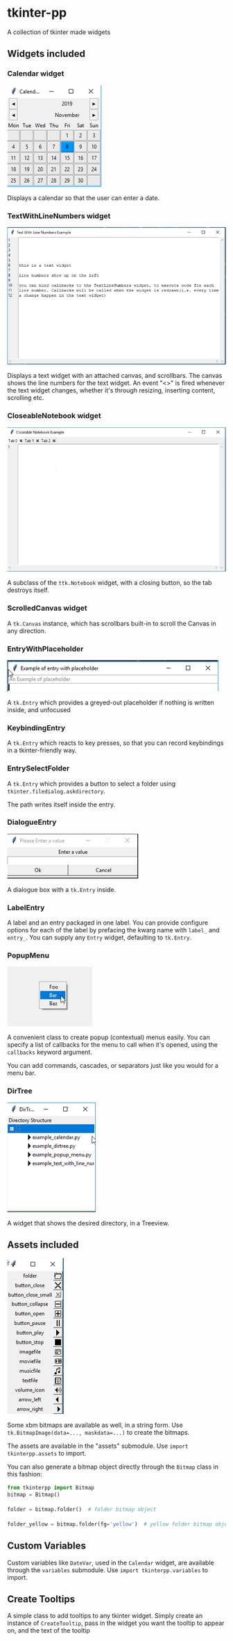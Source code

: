 # tkinter-pp
A collection of tkinter made widgets

## Widgets included

### Calendar widget
![Calendar Widget Screenshot](/images/calendar_widget.png)

Displays a calendar so that the user can enter a date.

### TextWithLineNumbers widget

![Text_With_Line_Numbers_Screenshot](/images/text_with_line_numbers_widget.png)

Displays a text widget with an attached canvas, and scrollbars. The canvas shows the line numbers
for the text widget. An event "<<Change>>" is fired whenever the text widget changes, whether
it's through resizing, inserting content, scrolling etc.


### CloseableNotebook widget

![Closeable_Notebook_Screenshot](/images/closeable_notebook_widget.png)

A subclass of the `ttk.Notebook` widget, with a closing button, so the tab destroys itself.

### ScrolledCanvas widget 
A `tk.Canvas` instance, which has scrollbars built-in to scroll the Canvas in any direction.

### EntryWithPlaceholder
![Entry with Placeholder Screenshot](/images/entrywithplaceholder_widget.png)

A `tk.Entry` which provides a greyed-out placeholder if nothing is written inside, and unfocused

### KeybindingEntry
A `tk.Entry` which reacts to key presses, so that you can record keybindings in a tkinter-friendly way.

### EntrySelectFolder
A `tk.Entry` which provides a button to select a folder using `tkinter.filedialog.askdirectory`.

The path writes itself inside the entry.

### DialogueEntry
![Dialogue_Entry_Screenshot](/images/entry_dialoguebox.png)

A dialogue box with a `tk.Entry` inside.

### LabelEntry
A label and an entry packaged in one label. You can provide configure options for each of the label
by prefacing the kwarg name with `label_` and `entry_`. You can supply any `Entry` widget, defaulting
to `tk.Entry`.

### PopupMenu
![PopupMenu Widget Screenshot](/images/popup_menu_widget.png)

A convenient class to create popup (contextual) menus easily. You can specify a list of callbacks
for the menu to call when it's opened, using the `callbacks` keyword argument.

You can add commands, cascades, or separators just like you would for a menu bar.

### DirTree

![PopupMenu Widget Screenshot](/images/dirtree_widget.png)

A widget that shows the desired directory, in a Treeview.

## Assets included

![Asset_Bitmaps Screenshot](/images/assets.png)

Some xbm bitmaps are available as well, in a string form. Use `tk.BitmapImage(data=..., maskdata=...)`
to create the bitmaps.

The assets are available in the "assets" submodule. Use `import tkinterpp.assets` to import.

You can also generate a bitmap object directly through the `Bitmap` class in this fashion:
```python
from tkinterpp import Bitmap
bitmap = Bitmap()

folder = bitmap.folder()  # folder bitmap object

folder_yellow = bitmap.folder(fg='yellow')  # yellow folder bitmap object
```

## Custom Variables

Custom variables like `DateVar`, used in the `Calendar` widget, are available through the `variables`
submodule. Use `import tkinterpp.variables` to import.

## Create Tooltips

A simple class to add tooltips to any tkinter widget. Simply create an instance of `CreateTooltip`, 
pass in the widget you want the tooltip to appear on, and the text of the tooltip